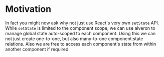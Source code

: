# Motivation

In fact you might now ask why not just use React's very own `setState` API. While `setState` is limited to the component scope, we can use alveron to manage global state auto-scoped to each component. Using this we can not just create one-to-one, but also many-to-one component:state relations. Also we are free to access each component's state from within another component if required.
